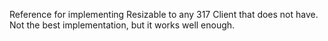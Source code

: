 Reference for implementing Resizable to any 317 Client that does not have. Not the best implementation, but it works well enough.
